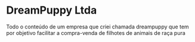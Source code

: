 # DreamPuppy Ltda
 Todo o conteúdo de um empresa que criei chamada dreampuppy que tem por objetivo facilitar a compra-venda de filhotes de animais de raça pura
